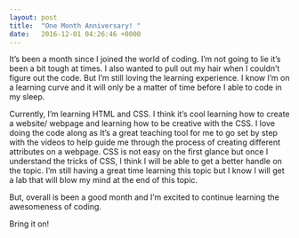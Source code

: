 ```yaml
---
layout: post
title:  "One Month Anniversary! "
date:   2016-12-01 04:26:46 +0000
---
```


It’s been a month since I joined the world of coding. I’m not going to lie it’s been a bit tough at times. I also wanted to pull out my hair when I couldn’t figure out the code. But I’m still loving the learning experience. I know I’m on a learning curve and it will only be a matter of time before I able to code in my sleep. 

Currently, I’m learning HTML and CSS. I think it’s cool learning how to create a website/ webpage and learning how to be creative with the CSS. I love doing the code along as It’s a great teaching tool for me to go set by step with the videos to help guide me through the process of creating different attributes on a webpage.  CSS is not easy on the first glance but once I understand the tricks of CSS, I think I will be able to get a better handle on the topic. I’m still having a great time learning this topic but I know I will get a lab that will blow my mind at the end of this topic. 

But, overall is been a good month and I’m excited to continue learning the awesomeness of coding. 

Bring it on!




